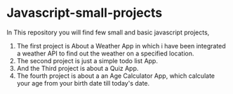 # Javascript-small-projects
In This repository you will find few small and basic javascript projects, 
1) The first project is About a Weather App in which i have been integrated a weather API to find out the weather on a specified location.
2) The second project is just a simple todo list App.
3) And the Third project is about a Quiz App.
4) The fourth project is about a an Age Calculator App, which calculate your age from your birth date till today's date.
